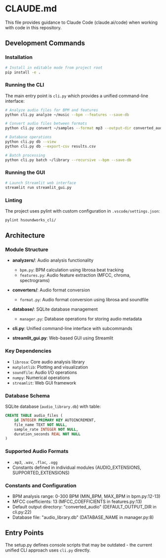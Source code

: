 # CLAUDE.md

This file provides guidance to Claude Code (claude.ai/code) when working with code in this repository.

## Development Commands

### Installation
```bash
# Install in editable mode from project root
pip install -e .
```

### Running the CLI
The main entry point is `cli.py` which provides a unified command-line interface:
```bash
# Analyze audio files for BPM and features
python cli.py analyze ~/music --bpm --features --save-db

# Convert audio files between formats
python cli.py convert ~/samples --format mp3 --output-dir converted_audio

# Database operations
python cli.py db --view
python cli.py db --export-csv results.csv

# Batch processing
python cli.py batch ~/library --recursive --bpm --save-db
```

### Running the GUI
```bash
# Launch Streamlit web interface
streamlit run streamlit_gui.py
```

### Linting
The project uses pylint with custom configuration in `.vscode/settings.json`:
```bash
pylint hsoundworks_cli/
```

## Architecture

### Module Structure
- **analyzers/**: Audio analysis functionality
  - `bpm.py`: BPM calculation using librosa beat tracking
  - `features.py`: Audio feature extraction (MFCC, chroma, spectrograms)
  
- **converters/**: Audio format conversion
  - `format.py`: Audio format conversion using librosa and soundfile
  
- **database/**: SQLite database management  
  - `manager.py`: Database operations for storing audio metadata
  
- **cli.py**: Unified command-line interface with subcommands
- **streamlit_gui.py**: Web-based GUI using Streamlit

### Key Dependencies
- `librosa`: Core audio analysis library
- `matplotlib`: Plotting and visualization
- `soundfile`: Audio I/O operations
- `numpy`: Numerical operations
- `streamlit`: Web GUI framework

### Database Schema
SQLite database (`audio_library.db`) with table:
```sql
CREATE TABLE audio_files (
    id INTEGER PRIMARY KEY AUTOINCREMENT,
    file_name TEXT NOT NULL,
    sample_rate INTEGER NOT NULL,
    duration_seconds REAL NOT NULL
)
```

### Supported Audio Formats
- `.mp3`, `.wav`, `.flac`, `.ogg`
- Constants defined in individual modules (AUDIO_EXTENSIONS, SUPPORTED_EXTENSIONS)

### Constants and Configuration
- BPM analysis range: 0-300 BPM (MIN_BPM, MAX_BPM in bpm.py:12-13)
- MFCC coefficients: 13 (MFCC_COEFFICIENTS in features.py:13)
- Default output directory: "converted_audio" (DEFAULT_OUTPUT_DIR in cli.py:22)
- Database file: "audio_library.db" (DATABASE_NAME in manager.py:8)

## Entry Points
The setup.py defines console scripts that may be outdated - the current unified CLI approach uses `cli.py` directly.
